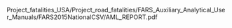 
Project_fatalities_USA/Project_road_fatalities/FARS_Auxiliary_Analytical_User_Manuals/FARS2015NationalCSV/AML_REPORT.pdf
